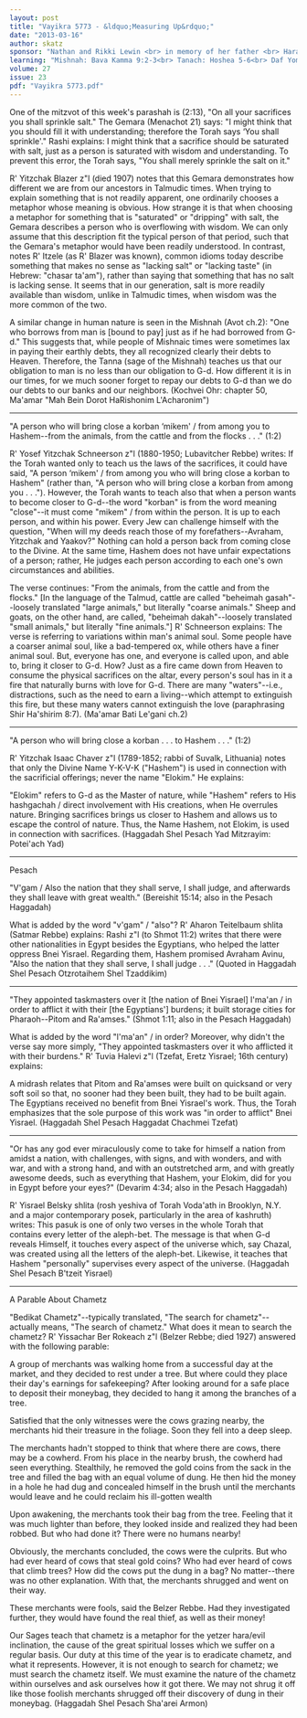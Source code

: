 ```yaml
---
layout: post
title: "Vayikra 5773 - &ldquo;Measuring Up&rdquo;"
date: "2013-03-16"
author: skatz
sponsor: "Nathan and Rikki Lewin <br> in memory of her father <br> Harav Eliyahu Moshe ben Yitzchak Dov Gordon a\"h"
learning: "Mishnah: Bava Kamma 9:2-3<br> Tanach: Hoshea 5-6<br> Daf Yomi (Bavli): Eruvin 8<br> Halachah: Mishnah Berurah 208:4-6"
volume: 27
issue: 23
pdf: "Vayikra 5773.pdf"
---
```


One of the mitzvot of this week's parashah is (2:13), "On all your sacrifices you shall sprinkle salt." The Gemara (Menachot 21) says: "I might think that you should fill it with understanding; therefore the Torah says &lsquo;You shall sprinkle'." Rashi explains: I might think that a sacrifice should be saturated with salt, just as a person is saturated with wisdom and understanding. To prevent this error, the Torah says, "You shall merely sprinkle the salt on it."

R' Yitzchak Blazer z"l (died 1907) notes that this Gemara demonstrates how different we are from our ancestors in Talmudic times. When trying to explain something that is not readily apparent, one ordinarily chooses a metaphor whose meaning is obvious. How strange it is that when choosing a metaphor for something that is "saturated" or "dripping" with salt, the Gemara describes a person who is overflowing with wisdom. We can only assume that this description fit the typical person of that period, such that the Gemara's metaphor would have been readily understood. In contrast, notes R' Itzele (as R' Blazer was known), common idioms today describe something that makes no sense as "lacking salt" or "lacking taste" (in Hebrew: "chasar ta'am"), rather than saying that something that has no salt is lacking sense. It seems that in our generation, salt is more readily available than wisdom, unlike in Talmudic times, when wisdom was the more common of the two.

A similar change in human nature is seen in the Mishnah (Avot ch.2): "One who borrows from man is \[bound to pay\] just as if he had borrowed from G-d." This suggests that, while people of Mishnaic times were sometimes lax in paying their earthly debts, they all recognized clearly their debts to Heaven. Therefore, the Tanna (sage of the Mishnah) teaches us that our obligation to man is no less than our obligation to G-d. How different it is in our times, for we much sooner forget to repay our debts to G-d than we do our debts to our banks and our neighbors. (Kochvei Ohr: chapter 50, Ma'amar "Mah Bein Dorot HaRishonim L'Acharonim")

********

"A person who will bring close a korban &lsquo;mikem' / from among you to Hashem--from the animals, from the cattle and from the flocks . . ." (1:2)

R' Yosef Yitzchak Schneerson z"l (1880-1950; Lubavitcher Rebbe) writes: If the Torah wanted only to teach us the laws of the sacrifices, it could have said, "A person &lsquo;mikem' / from among you who will bring close a korban to Hashem" (rather than, "A person who will bring close a korban from among you . . ."). However, the Torah wants to teach also that when a person wants to become closer to G-d--the word "korban" is from the word meaning "close"--it must come "mikem" / from within the person. It is up to each person, and within his power. Every Jew can challenge himself with the question, "When will my deeds reach those of my forefathers--Avraham, Yitzchak and Yaakov?" Nothing can hold a person back from coming close to the Divine. At the same time, Hashem does not have unfair expectations of a person; rather, He judges each person according to each one's own circumstances and abilities.

The verse continues: "From the animals, from the cattle and from the flocks." \[In the language of the Talmud, cattle are called "beheimah gasah"--loosely translated "large animals," but literally "coarse animals." Sheep and goats, on the other hand, are called, "beheimah dakah"--loosely translated "small animals," but literally "fine animals."\] R' Schneerson explains: The verse is referring to variations within man's animal soul. Some people have a coarser animal soul, like a bad-tempered ox, while others have a finer animal soul. But, everyone has one, and everyone is called upon, and able to, bring it closer to G-d. How? Just as a fire came down from Heaven to consume the physical sacrifices on the altar, every person's soul has in it a fire that naturally burns with love for G-d. There are many "waters"--i.e., distractions, such as the need to earn a living--which attempt to extinguish this fire, but these many waters cannot extinguish the love (paraphrasing Shir Ha'shirim 8:7). (Ma'amar Bati Le'gani ch.2)

********

"A person who will bring close a korban . . . to Hashem . . ." (1:2)

R' Yitzchak Isaac Chaver z"l (1789-1852; rabbi of Suvalk, Lithuania) notes that only the Divine Name Y-K-V-K ("Hashem") is used in connection with the sacrificial offerings; never the name "Elokim." He explains:

"Elokim" refers to G-d as the Master of nature, while "Hashem" refers to His hashgachah / direct involvement with His creations, when He overrules nature. Bringing sacrifices brings us closer to Hashem and allows us to escape the control of nature. Thus, the Name Hashem, not Elokim, is used in connection with sacrifices. (Haggadah Shel Pesach Yad Mitzrayim: Potei'ach Yad)

********

Pesach

"V'gam / Also the nation that they shall serve, I shall judge, and afterwards they shall leave with great wealth." (Bereishit 15:14; also in the Pesach Haggadah)

What is added by the word "v'gam" / "also"? R' Aharon Teitelbaum shlita (Satmar Rebbe) explains: Rashi z"l (to Shmot 11:2) writes that there were other nationalities in Egypt besides the Egyptians, who helped the latter oppress Bnei Yisrael. Regarding them, Hashem promised Avraham Avinu, "Also the nation that they shall serve, I shall judge . . ." (Quoted in Haggadah Shel Pesach Otzrotaihem Shel Tzaddikim)

********

"They appointed taskmasters over it \[the nation of Bnei Yisrael\] l'ma'an / in order to afflict it with their \[the Egyptians'\] burdens; it built storage cities for Pharaoh--Pitom and Ra'amses." (Shmot 1:11; also in the Pesach Haggadah)

What is added by the word "l'ma'an" / in order? Moreover, why didn't the verse say more simply, "They appointed taskmasters over it who afflicted it with their burdens." R' Tuvia Halevi z"l (Tzefat, Eretz Yisrael; 16th century) explains:

A midrash relates that Pitom and Ra'amses were built on quicksand or very soft soil so that, no sooner had they been built, they had to be built again. The Egyptians received no benefit from Bnei Yisrael's work. Thus, the Torah emphasizes that the sole purpose of this work was "in order to afflict" Bnei Yisrael. (Haggadah Shel Pesach Haggadat Chachmei Tzefat)

********

"Or has any god ever miraculously come to take for himself a nation from amidst a nation, with challenges, with signs, and with wonders, and with war, and with a strong hand, and with an outstretched arm, and with greatly awesome deeds, such as everything that Hashem, your Elokim, did for you in Egypt before your eyes?" (Devarim 4:34; also in the Pesach Haggadah)

R' Yisrael Belsky shlita (rosh yeshiva of Torah Voda'ath in Brooklyn, N.Y. and a major contemporary posek, particularly in the area of kashruth) writes: This pasuk is one of only two verses in the whole Torah that contains every letter of the aleph-bet. The message is that when G-d reveals Himself, it touches every aspect of the universe which, say Chazal, was created using all the letters of the aleph-bet. Likewise, it teaches that Hashem "personally" supervises every aspect of the universe. (Haggadah Shel Pesach B'tzeit Yisrael)

********

A Parable About Chametz

"Bedikat Chametz"--typically translated, "The search for chametz"-- actually means, "The search of chametz." What does it mean to search the chametz? R' Yissachar Ber Rokeach z"l (Belzer Rebbe; died 1927) answered with the following parable:

A group of merchants was walking home from a successful day at the market, and they decided to rest under a tree. But where could they place their day's earnings for safekeeping? After looking around for a safe place to deposit their moneybag, they decided to hang it among the branches of a tree.

Satisfied that the only witnesses were the cows grazing nearby, the merchants hid their treasure in the foliage. Soon they fell into a deep sleep.

The merchants hadn't stopped to think that where there are cows, there may be a cowherd. From his place in the nearby brush, the cowherd had seen everything. Stealthily, he removed the gold coins from the sack in the tree and filled the bag with an equal volume of dung. He then hid the money in a hole he had dug and concealed himself in the brush until the merchants would leave and he could reclaim his ill-gotten wealth

Upon awakening, the merchants took their bag from the tree. Feeling that it was much lighter than before, they looked inside and realized they had been robbed. But who had done it? There were no humans nearby!

Obviously, the merchants concluded, the cows were the culprits. But who had ever heard of cows that steal gold coins? Who had ever heard of cows that climb trees? How did the cows put the dung in a bag? No matter--there was no other explanation. With that, the merchants shrugged and went on their way.

These merchants were fools, said the Belzer Rebbe. Had they investigated further, they would have found the real thief, as well as their money!

Our Sages teach that chametz is a metaphor for the yetzer hara/evil inclination, the cause of the great spiritual losses which we suffer on a regular basis. Our duty at this time of the year is to eradicate chametz, and what it represents. However, it is not enough to search for chametz; we must search the chametz itself. We must examine the nature of the chametz within ourselves and ask ourselves how it got there. We may not shrug it off like those foolish merchants shrugged off their discovery of dung in their moneybag. (Haggadah Shel Pesach Sha'arei Armon)

